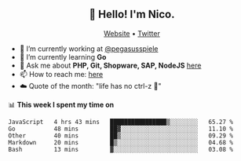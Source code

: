 <h2 align="center">👋 Hello! I'm Nico.</h2>
<p align="center">
  <a href="https://gruselhaus.com">Website</a> •
  <a href="https://twitter.com/NicoFinkernagel">Twitter</a>
</p>


- 🔭 I’m currently working at [@pegasusspiele](https://github.com/pegasusspiele)
- 🌱 I’m currently learning **Go**
- 💬 Ask me about **PHP, Git, Shopware, SAP, NodeJS** [here](https://github.com/gruselhaus/gruselhaus/issues)
- 📫 How to reach me: [here](https://github.com/gruselhaus/gruselhaus/issues)
- ☁️ Quote of the month: "life has no ctrl-z 🌴"

📊 **This week I spent my time on**
<!--START_SECTION:waka-->
```text
JavaScript   4 hrs 43 mins   ████████████████▒░░░░░░░░   65.27 % 
Go           48 mins         ██▓░░░░░░░░░░░░░░░░░░░░░░   11.10 % 
Other        40 mins         ██▒░░░░░░░░░░░░░░░░░░░░░░   09.29 % 
Markdown     20 mins         █▒░░░░░░░░░░░░░░░░░░░░░░░   04.68 % 
Bash         13 mins         ▓░░░░░░░░░░░░░░░░░░░░░░░░   03.08 % 
```
<!--END_SECTION:waka-->
